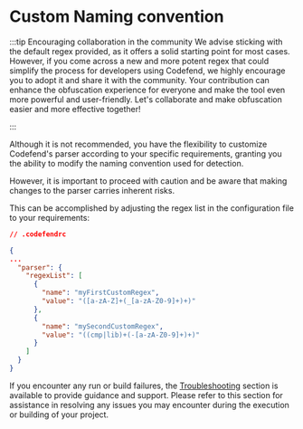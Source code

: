# Custom Naming convention

:::tip Encouraging collaboration in the community
We advise sticking with the default regex provided, as it offers a solid starting point for most cases. However, if you come across a new and more potent regex that could simplify the process for developers using Codefend, we highly encourage you to adopt it and share it with the community. Your contribution can enhance the obfuscation experience for everyone and make the tool even more powerful and user-friendly. Let's collaborate and make obfuscation easier and more effective together!

:::

Although it is not recommended, you have the flexibility to customize Codefend's parser according to your specific requirements, granting you the ability to modify the naming convention used for detection.

However, it is important to proceed with caution and be aware that making changes to the parser carries inherent risks.

This can be accomplished by adjusting the regex list in the configuration file to your requirements:

```json
// .codefendrc

{
...
  "parser": {
    "regexList": [
      {
        "name": "myFirstCustomRegex",
        "value": "([a-zA-Z]+(_[a-zA-Z0-9]+)+)"
      },
      {
        "name": "mySecondCustomRegex",
        "value": "((cmp|lib)+(-[a-zA-Z0-9]+)+)"
      }
    ]
  }
}
```

If you encounter any run or build failures, the [Troubleshooting](../../distribution/troubleshooting.md) section is available to provide guidance and support. Please refer to this section for assistance in resolving any issues you may encounter during the execution or building of your project.
